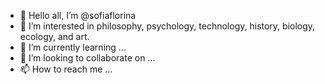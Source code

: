 - 👋 Hello all, I’m @sofiaflorina
- 👀 I’m interested in philosophy, psychology, technology, history, biology, ecology, and art.
- 🌱 I’m currently learning ...
- 💞️ I’m looking to collaborate on ...
- 📫 How to reach me ...

<!---
sofiaflorina/sofiaflorina is a ✨ special ✨ repository because its `README.md` (this file) appears on your GitHub profile.
You can click the Preview link to take a look at your changes.
--->
